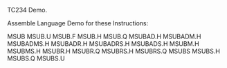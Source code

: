TC234 Demo.

Assemble Language Demo for these Instructions:

MSUB
MSUB.U
MSUB.F
MSUB.H
MSUB.Q
MSUBAD.H
MSUBADM.H
MSUBADMS.H
MSUBADR.H
MSUBADRS.H
MSUBADS.H
MSUBM.H
MSUBMS.H
MSUBR.H
MSUBR.Q
MSUBRS.H
MSUBRS.Q
MSUBS
MSUBS.H
MSUBS.Q
MSUBS.U
